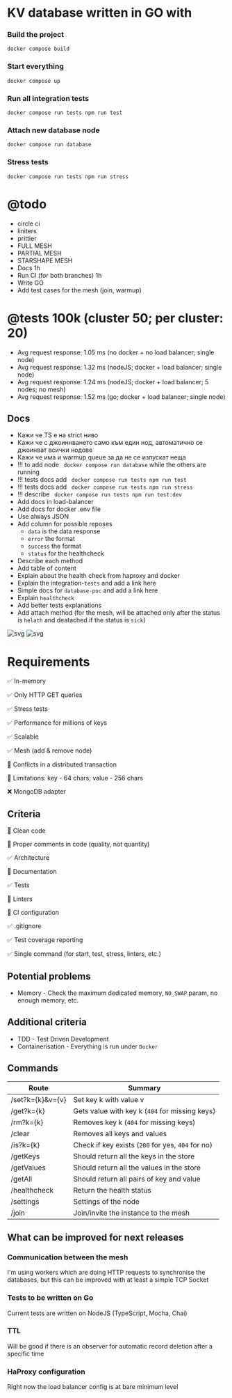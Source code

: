 # KV database written in GO with 

### Build the project
`docker compose build`

### Start everything
`docker compose up`

### Run all integration tests
`docker compose run tests npm run test`

### Attach new database node
`docker compose run database`

### Stress tests
`docker compose run tests npm run stress`


# @todo
- circle ci
- liniters
- prittier
- FULL MESH
- PARTIAL MESH
- STARSHAPE MESH
- Docs 1h
- Run CI (for both branches) 1h 
- Write GO
- Add test cases for the mesh (join, warmup)

# @tests 100k (cluster 50; per cluster: 20)
- Avg request response: 1.05 ms (no docker + no load balancer; single node)
- Avg request response: 1.32 ms (nodeJS; docker + load balancer; single node)
- Avg request response: 1.24 ms (nodeJS; docker + load balancer; 5 nodes; no mesh)
- Avg request response: 1.52 ms (go; docker + load balancer; single node)

## Docs
- Кажи че TS е на strict ниво
- Кажи че с джоиннването само към един нод, автоматично се джоинват всички нодове
- Кажи че има и warmup queue за да не се изпускат неща
- !!! to add node ` docker compose run database` while the others are running
- !!! tests docs add ` docker compose run tests npm run test`
- !!! tests docs add ` docker compose run tests npm run stress`
- !!! describe ` docker compose run tests npm run test:dev`
- Add docs in load-balancer
- Add docs for docker .env file
- Use always JSON
- Add column for possible reposes
  - `data` is the data response
  - `error` the format
  - `success` the format
  - `status` for the healthcheck
- Describe each method
- Add table of content
- Explain about the health check from haproxy and docker
- Explain the  integration-`tests` and add a link here
- Simple docs for `database-poc` and add a link here
- Explain `healthcheck`
- Add better tests explanations
- Add attach method (for the mesh, will be attached only after the status is `helath` and deatached if the status is `sick`)


![svg](/docs/mesh-state-1.svg)
![svg](/docs/mesh-state-2.svg)

# Requirements

✅ In-memory

✅ Only HTTP GET queries

✅ Stress tests

✅ Performance for millions of keys

✅ Scalable

✅ Mesh (add & remove node)

🔲 Conflicts in a distributed transaction

🔲 Limitations: key - 64 chars; value - 256 chars

❌ MongoDB adapter

## Criteria


🔲 Clean code

🔲 Proper comments in code (quality, not quantity)

✅ Architecture

🔲 Documentation

✅ Tests

🔲 Linters

🔲 CI configuration

✅ .gitignore

✅ Test coverage reporting

✅ Single command (for start, test, stress, linters, etc.)

## Potential problems

- Memory - Check the maximum dedicated memory, `NO_SWAP` param, no enough memory, etc.  

## Additional criteria
- TDD - Test Driven Development
- Containerisation - Everything is run under `Docker`

## Commands

| Route            | Summary                                           |
|------------------|---------------------------------------------------|
| /set?k={k}&v={v} | Set key k with value v                            |
| /get?k={k}       | Gets value with key k (`404` for missing keys)    |
| /rm?k={k}        | Removes key k (`404` for missing keys)            |
| /clear           | Removes all keys and values                       |
| /is?k={k}        | Check if key exists (`200` for yes, `404` for no) |
| /getKeys         | Should return all the keys in the store           |
| /getValues       | Should return all the values in the store         |
| /getAll          | Should return all pairs of key and value          |
| /healthcheck     | Return the health status                          |
| /settings        | Settings of the node                              |
| /join            | Join/invite the instance to the mesh              |

## What can be improved for next releases

### Communication between the mesh

I'm using workers which are doing HTTP requests to synchronise the databases,
but this can be improved with at least a simple TCP Socket

### Tests to be written on Go

Current tests are written on NodeJS (TypeScript, Mocha, Chai)

### TTL

Will be good if there is an observer for automatic record deletion after a specific time

### HaProxy configuration

Right now the load balancer config is at bare minimum level
